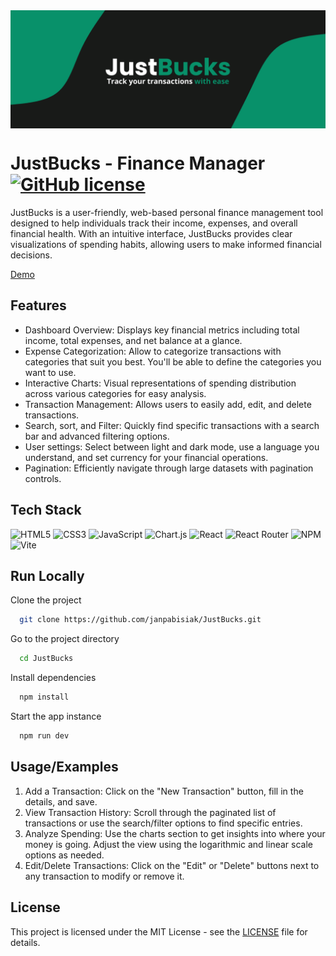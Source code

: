 <img align="center" src="./cover.png">

# JustBucks - Finance Manager [![GitHub license](https://img.shields.io/badge/license-MIT-blue.svg)](https://github.com/janpabisiak/JustBucks/blob/master/LICENSE)

JustBucks is a user-friendly, web-based personal finance management tool designed to help individuals track their income, expenses, and overall financial health. With an intuitive interface, JustBucks provides clear visualizations of spending habits, allowing users to make informed financial decisions.

[Demo](https://transaction-tracker-theta.vercel.app/)

## Features

-   Dashboard Overview: Displays key financial metrics including total income, total expenses, and net balance at a glance.
-   Expense Categorization: Allow to categorize transactions with categories that suit you best. You'll be able to define the categories you want to use.
-   Interactive Charts: Visual representations of spending distribution across various categories for easy analysis.
-   Transaction Management: Allows users to easily add, edit, and delete transactions.
-   Search, sort, and Filter: Quickly find specific transactions with a search bar and advanced filtering options.
-   User settings: Select between light and dark mode, use a language you understand, and set currency for your financial operations.
-   Pagination: Efficiently navigate through large datasets with pagination controls.

## Tech Stack

![HTML5](https://img.shields.io/badge/html5-%23E34F26.svg?style=for-the-badge&logo=html5&logoColor=white)
![CSS3](https://img.shields.io/badge/css3-%231572B6.svg?style=for-the-badge&logo=css3&logoColor=white)
![JavaScript](https://img.shields.io/badge/javascript-%23323330.svg?style=for-the-badge&logo=javascript&logoColor=%23F7DF1E)
![Chart.js](https://img.shields.io/badge/chart.js-F5788D.svg?style=for-the-badge&logo=chart.js&logoColor=white)
![React](https://img.shields.io/badge/react-%2320232a.svg?style=for-the-badge&logo=react&logoColor=%2361DAFB)
![React Router](https://img.shields.io/badge/React_Router-CA4245?style=for-the-badge&logo=react-router&logoColor=white)
![NPM](https://img.shields.io/badge/NPM-%23CB3837.svg?style=for-the-badge&logo=npm&logoColor=white)
![Vite](https://img.shields.io/badge/vite-%23646CFF.svg?style=for-the-badge&logo=vite&logoColor=white)

## Run Locally

Clone the project

```bash
  git clone https://github.com/janpabisiak/JustBucks.git
```

Go to the project directory

```bash
  cd JustBucks
```

Install dependencies

```bash
  npm install
```

Start the app instance

```bash
  npm run dev
```

## Usage/Examples

1. Add a Transaction: Click on the "New Transaction" button, fill in the details, and save.
2. View Transaction History: Scroll through the paginated list of transactions or use the search/filter options to find specific entries.
3. Analyze Spending: Use the charts section to get insights into where your money is going. Adjust the view using the logarithmic and linear scale options as needed.
4. Edit/Delete Transactions: Click on the "Edit" or "Delete" buttons next to any transaction to modify or remove it.

## License

This project is licensed under the MIT License - see the [LICENSE](https://github.com/janpabisiak/JustBucks/blob/main/LICENSE) file for details.
